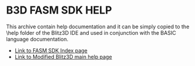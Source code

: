 # B3D FASM SDK HELP

This archive contain help documentation and it can be simply copied to the \help folder of the Blitz3D IDE and used in conjunction with the BASIC language documentation.

* [Link to FASM SDK Index page](https://blitz3dfasm.github.io/FASM_B3D_SDK_HELP/help/asm_commands/index.htm)
* [Link to Modified Blitz3D main help page](https://blitz3dfasm.github.io/FASM_B3D_SDK_HELP/help/index.html)
